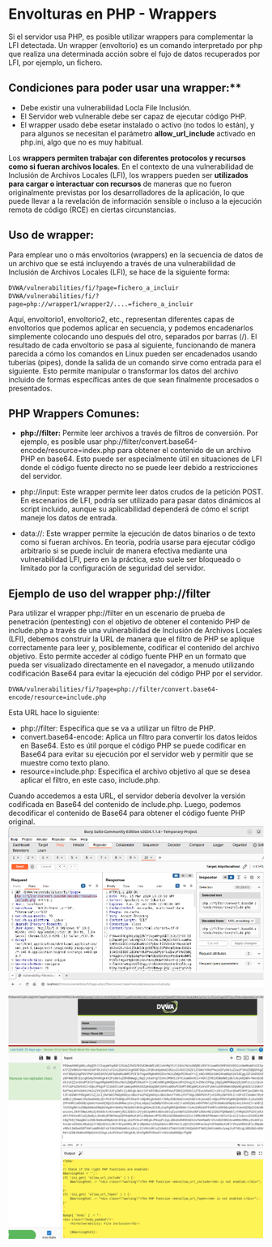 

# Envolturas en PHP - Wrappers 
Si el servidor usa PHP, es posible utilizar wrappers para complementar la LFI detectada. Un wrapper (envoltorio) es un comando interpretado por php que realiza una determinada acción sobre el fujo de datos recuperados por LFI, por ejemplo, un fichero.

## Condiciones para poder usar una wrapper:**
- Debe existir una vulnerabilidad Locla File Inclusión.
- El Servidor web vulnerable debe ser capaz de ejecutar código PHP.
- El wrapper usado debe esetar instalado o activo (no todos lo están), y para algunos se necesitan el parámetro **allow_url_include** activado en php.ini, algo que no es muy habitual.

Los **wrappers permiten trabajar con diferentes protocolos y recursos como si fueran archivos locales**. En el contexto de una vulnerabilidad de Inclusión de Archivos Locales (LFI), los wrappers pueden ser **utilizados para cargar o interactuar con recursos** de maneras que no fueron originalmente previstas por los desarrolladores de la aplicación, lo que puede llevar a la revelación de información sensible o incluso a la ejecución remota de código (RCE) en ciertas circunstancias.

## Uso de wrapper:
Para emplear uno o más envoltorios (wrappers) en la secuencia de datos de un archivo que se está incluyendo a través de una vulnerabilidad de Inclusión de Archivos Locales (LFI), se hace de la siguiente forma:
```
DVWA/vulnerabilities/fi/?page=fichero_a_incluir
DVWA/vulnerabilities/fi/?page=php://wrapper1/wrapper2/....=fichero_a_incluir
```
Aquí, envoltorio1, envoltorio2, etc., representan diferentes capas de envoltorios que podemos aplicar en secuencia, y podemos encadenarlos simplemente colocando uno después del otro, separados por barras (/). El resultado de cada envoltorio se pasa al siguiente, funcionando de manera parecida a cómo los comandos en Linux pueden ser encadenados usando tuberías (pipes), donde la salida de un comando sirve como entrada para el siguiente. Esto permite manipular o transformar los datos del archivo incluido de formas específicas antes de que sean finalmente procesados o presentados.


## PHP Wrappers Comunes:
- **php://filter:** Permite leer archivos a través de filtros de conversión. Por ejemplo, es posible usar php://filter/convert.base64-encode/resource=index.php para obtener el contenido de un archivo PHP en base64. Esto puede ser especialmente útil en situaciones de LFI donde el código fuente directo no se puede leer debido a restricciones del servidor.

- php://input: Este wrapper permite leer datos crudos de la petición POST. En escenarios de LFI, podría ser utilizado para pasar datos dinámicos al script incluido, aunque su aplicabilidad dependerá de cómo el script maneje los datos de entrada.

- data://: Este wrapper permite la ejecución de datos binarios o de texto como si fueran archivos. En teoría, podría usarse para ejecutar código arbitrario si se puede incluir de manera efectiva mediante una vulnerabilidad LFI, pero en la práctica, esto suele ser bloqueado o limitado por la configuración de seguridad del servidor.

## Ejemplo de uso del wrapper php://filter
Para utilizar el wrapper php://filter en un escenario de prueba de penetración (pentesting) con el objetivo de obtener el contenido PHP de include.php a través de una vulnerabilidad de Inclusión de Archivos Locales (LFI), debemos construir la URL de manera que el filtro de PHP se aplique correctamente para leer y, posiblemente, codificar el contenido del archivo objetivo. Esto permite acceder al código fuente PHP en un formato que pueda ser visualizado directamente en el navegador, a menudo utilizando codificación Base64 para evitar la ejecución del código PHP por el servidor.

```
DVWA/vulnerabilities/fi/?page=php://filter/convert.base64-encode/resource=include.php
```
Esta URL hace lo siguiente:
- php://filter: Especifica que se va a utilizar un filtro de PHP.
- convert.base64-encode: Aplica un filtro para convertir los datos leídos en Base64. Esto es útil porque el código PHP se puede codificar en Base64 para evitar su ejecución por el servidor web y permitir que se muestre como texto plano.
- resource=include.php: Especifica el archivo objetivo al que se desea aplicar el filtro, en este caso, include.php.

Cuando accedemos a esta URL, el servidor debería devolver la versión codificada en Base64 del contenido de include.php. Luego, podemos decodificar el contenido de Base64 para obtener el código fuente PHP original.
![](capturas/envolturas.png)
![](capturas/envolturas-1.png)
![](capturas/envolturas-2.png)
